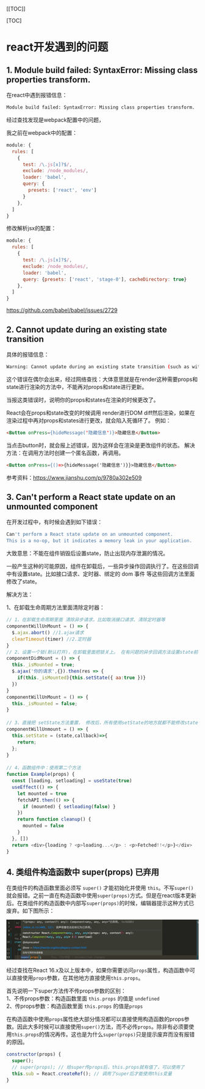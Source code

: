 [[TOC]]

[TOC]

# react开发遇到的问题

## 1. Module build failed: SyntaxError: Missing class properties transform.

在react中遇到报错信息：

```bash
Module build failed: SyntaxError: Missing class properties transform.
```

经过查找发现是webpack配置中的问题，

我之前在webpack中的配置：

```js
module: {
  rules: [
    {
      test: /\.js[x]?$/,
      exclude: /node_modules/,
      loader: 'babel',
      query: {
        presets: ['react', 'env']
      }
    },
  ]
}
```

修改解析jsx的配置：

```js
module: {
  rules: [
    {
      test: /\.js[x]?$/,
      exclude: /node_modules/,
      loader: 'babel',
      query: {presets: ['react', 'stage-0'], cacheDirectory: true}
    },
  ]
}
```

https://github.com/babel/babel/issues/2729



## 2.  Cannot update during an existing state transition 

具体的报错信息：

```bash
Warning: Cannot update during an existing state transition (such as within `render` or another component's constructor). Render methods should be a pure function of props and state; constructor side-effects are an anti-pattern, but can be moved to `componentWillMount`.
```

这个错误在偶尔会出来，经过网络查找：大体意思就是在render这种需要props和state进行渲染的方法中，不能再对props和state进行更新。

当报这类错误时，说明你的props和states在渲染的时候更改了。

React会在props和state改变的时候调用 render进行DOM diff然后渲染，如果在渲染过程中再对props和states进行更改，就会陷入死循环了。
例如：

```html
<Button onPress={hideMessage('隐藏信息')}>隐藏信息</Button>
```

当点击button时，就会报上述错误，因为这样会在渲染是更改组件的状态。
解决方法：在调用方法时创建一个匿名函数，再调用。

```html
<Button onPress={()=>{hideMessage('隐藏信息')}}>隐藏信息</Button>
```

参考资料：https://www.jianshu.com/p/9780a302e509

## 3. Can't perform a React state update on an unmounted component

在开发过程中，有时候会遇到如下错误：

```bash
Can't perform a React state update on an unmounted component. 
This is a no-op, but it indicates a memory leak in your application.
```

大致意思：不能在组件销毁后设置state，防止出现内存泄漏的情况。

一般产生这种的可能原因，组件在卸载后，一些异步操作回调执行了。在这些回调中有设置state。比如接口请求、定时器、绑定的 dom 事件 等这些回调方法里面修改了state。

解决方法：

1、在卸载生命周期方法里面清除定时器：

```js
// 1、在卸载生命周期里面 清除异步请求，比如取消接口请求、清除定时器等
componentWillUnMount = () => {
  $.ajax.abort() //1.ajax请求
  clearTimeout(timer) //2.定时器
}
// 2、设置一个锁(默认打开)，在卸载里面把锁关上。 在有问题的异步回调方法设置state前判断，如果锁上了就不修改state
componentDidMount = () => {
  this._isMounted = true;
  $.ajax('你的请求',{}).then(res => {
    if(this._isMounted){this.setState({ aa:true })}
  })
}
componentWillUnMount = () => {
  this._isMounted = false;
}

// 3、直接把 setState方法重置， 修改后，所有使用setState的地方就都不能修改state了
componentWillUnmount = () => {
  this.setState = (state,callback)=>{
    return;
  };
}

// 4、函数组件中：使用第二个方法
function Example(props) {
  const [loading, setloading] = useState(true)
  useEffect(() => {
    let mounted = true
    fetchAPI.then(() => {
      if (mounted) { setloading(false) }
    })
    return function cleanup() {
      mounted = false
    }
  }, [])
  return <div>{loading ? <p>loading...</p> : <p>Fetched!!</p>}</div>
}
```

## 4. 类组件构造函数中 super(props) 已弃用

在类组件的构造函数里面必须写 `super()` 才能初始化并使用 `this`。不写`super()`就会报错。之前一直在构造函数中使用`super(props)`方式。但是在react版本更新后。在类组件的构造函数中内部写`super(props)`的时候，编辑器提示这种方式已废弃。如下图所示：

![](./img/025-react-error.png)

经过查找在React 16.x及以上版本中，如果你需要访问`props`属性，构造函数中可以直接使用`props`参数，在其他地方直接使用`this.props`。

首先说明一下super方法传不传props参数的区别：     
1、不传props参数：构造函数里面 `this.props` 的值是 `undefined`     
2、传props参数：构造函数里面 `this.props` 的值是`props`

在构造函数中使用`props`属性绝大部分情况都可以直接使用构造函数的props参数。因此大多时候可以直接使用`super()`方法，而不必传`props`。除非有必须要使用`this.props`的情况再传。这也是为什么`super(props)`只是提示废弃而没有报错的原因。

```jsx
constructor(props) {
  super();
  // super(props); // 给super传props后，this.props就有值了，可以使用了
  this.sub = React.createRef(); // 调用了super后才能使用this变量
}
```





